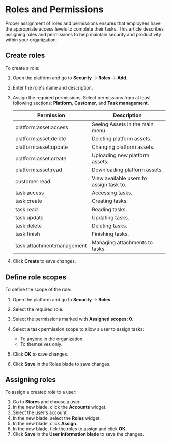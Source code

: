 # Roles and Permissions

Proper assignment of roles and permissions ensures that employees have the appropriate access levels to complete their tasks. This article describes assigning roles and permissions to help maintain security and productivity within your organization. 

## Create roles

To create a role:

1. Open the platform and go to **Security** -> **Roles** -> **Add**.
1. Enter the role's name and description.
1. Assign the required permissions. Select permissions from at least following sections: **Platform**, **Customer**, and **Task management**.

    | Permission                 	| Description                        	|
    |----------------------------	|---------------------------------	|
    | platform:asset:access      	| Seeing Assets in the main menu. 	|
    | platform:asset:delete      	| Deleting platform assets.       	|
    | platform:asset:update      	| Changing platform assets.       	|
    | platform:asset:create      	| Uploading new platform assets.  	|
    | platform:asset:read        	| Downloading platform assets.    	|
    | customer:read                     | View available users to assign task to.|
    | task:access                	| Accessing tasks.                	|
    | task:create                	| Creating tasks.                 	|
    | task:read                  	| Reading tasks.                  	|
    | task:update                	| Updating tasks.                 	|
    | task:delete                	| Deleting tasks.                 	|
    | task:finish                	| Finishing tasks.                	|
    | task:attachment:management 	| Managing attachments to tasks.  	|

1. Click **Create** to save changes.


## Define role scopes

To define the scope of the role:

1. Open the platform and go to **Security** -> **Roles**. 
1. Select the required role.
1. Select the permissions marked with **Assigned scopes: 0**.
1. Select a task permission scope to allow a user to assign tasks:

    * To anyone in the organization.
    * To themselves only.
1. Click **OK** to save changes.
1. Click **Save** in the Roles blade to save changes.


## Assigning roles

To assign a created role to a user:

1. Go to **Stores** and choose a user.
1. In the new blade, click the **Accounts** widget.
1. Select the user's account.
1. In the new blade, select the **Roles** widget.
1. In the new blade, click **Assign**.
1. In the new blade, tick the roles to assign and click **OK**.
1. Click **Save** in the **User information blade** to save the changes. 

